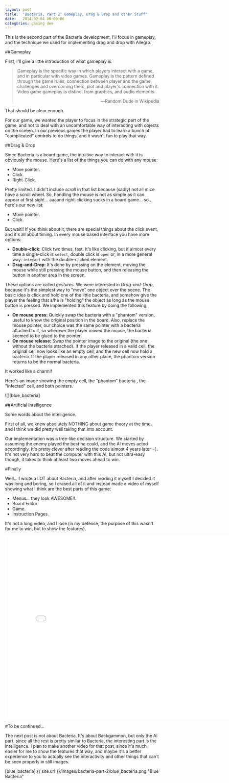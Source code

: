 ```yaml
---
layout: post
title:  "Bacteria, Part 2: Gameplay, Drag & Drop and other Stuff"
date:   2014-02-04 06:00:00
categories: gaming dev
---
```


This is the second part of the Bacteria development, I'll focus in gameplay, and the technique we used for implementing drag and drop
with Allegro.

##Gameplay

First, I'll give a little introduction of what gameplay is:

> Gameplay is the specific way in which players interact with a game, and in particular with video games. Gameplay is the pattern defined 
> through the game rules, connection between player and the game, challenges and overcoming them, plot and player's connection with it. 
> Video game gameplay is distinct from graphics, and audio elements.
> <div style="text-align:right;">&#8213;Random Dude in Wikipedia</div>

That should be clear enough.

For our game, we wanted the player to focus in the strategic part of the game, and not to deal with an uncomfortable way of interacting
with objects on the screen. In our previous games the player had to learn a bunch of "complicated" controls to do things, and it wasn't
fun to play that way.

##Drag & Drop

Since Bacteria is a board game, the intuitive way to interact with it is obviously the mouse. Here's a list of the things you can do with
any mouse:

* Move pointer.
* Click.
* Right-Click.

Pretty limited. I didn't include *scroll* in that list because (sadly) not all mice have a scroll wheel. So, handling the mouse is 
not as simple as it can appear at first sight... aaaand right-clicking sucks in a board game... so... here's our new list:

* Move pointer.
* Click.

But wait!! If you think about it, there are special things about the click event, and it's all about timing. In every mouse based interface
you have more options:

* **Double-click:** Click two times, fast. It's like clicking, but if almost every time a single-click is `select`, double click is `open` or, 
  in a more general way: `interact` with the double-clicked element.
* **Drag-and-Drop:** It's done by pressing on the element, moving the mouse while still pressing the mouse button, and then releasing the button
  in another area in the screen.

These options are called *gestures*. We were interested in *Drag-and-Drop*, because it's the simplest way to "move" one object over the scene.
The basic idea is click and hold one of the little bacteria, and somehow give the player the feeling that s/he is "holding" the object as long
as the mouse button is pressed. We implemented this feature by doing the following:

* **On mouse press:** Quickly swap the bacteria with a "phantom" version, useful to know the original position in the board. Also, replace the
  mouse pointer, our choice was the same pointer with a bacteria attached to it, so wherever the player moved the mouse, the bacteria seemed
  to be glued to the pointer.
* **On mouse release:** Swap the pointer image to the original (the one without the bacteria attached). If the player released in a valid cell, 
  the original cell now looks like an empty cell, and the new cell now hold a bacteria. If the player released in any other place, the phantom
  version returns to be the normal bacteria.

It worked like a charm!!

Here's an image showing the empty cell, the "phantom" bacteria , the "infected" cell, and both pointers. 

![][blue_bacteria]

##Artificial Intelligence

Some words about the intelligence.

First of all, we knew absolutely NOTHING about game theory at the time, and I think we did pretty well taking that into account. 

Our implementation was a tree-like decision structure. We started by assuming the enemy played the best he could, and the AI moves acted accordingly.
It's pretty clever after reading the code almost 4 years later =). It's not very hard to beat the computer with this AI, but not ultra-easy though, 
it takes to think at least two moves ahead to win. 

#Finally

Well... I wrote a LOT about Bacteria, and after reading it myself I decided it was long and boring, so I erased all of it and instead made a 
video of myself showing what I think are the best parts of this game:

* Menus... they look AWESOME!!.
* Board Editor.
* Game.
* Instruction Pages.

It's not a long video, and I lose (in my defense, the purpose of this wasn't for me to win, but to show the features).

<iframe width="800" height="600" src="//www.youtube.com/embed/H9hrEwQNlbw?rel=0" frameborder="0" allowfullscreen></iframe>

#To be continued...

The next post is not about Bacteria. It's about Backgammon, but only the AI part, since all the rest is pretty similar to Bacteria, the interesting
part is the intelligence. I plan to make another video for that post, since it's much easier for me to show the features that way, and maybe
it's a better experience to you to actually see the interactivity and other things that can't be seen properly in still images.

[blue_bacteria]:{{ site.url }}/images/bacteria-part-2/blue_bacteria.png "Blue Bacteria"
